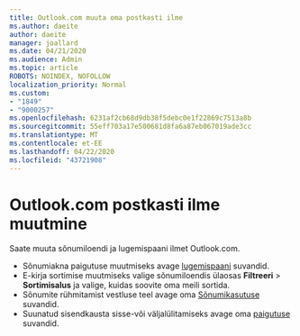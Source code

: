```yaml
---
title: Outlook.com muuta oma postkasti ilme
ms.author: daeite
author: daeite
manager: joallard
ms.date: 04/21/2020
ms.audience: Admin
ms.topic: article
ROBOTS: NOINDEX, NOFOLLOW
localization_priority: Normal
ms.custom:
- "1849"
- "9000257"
ms.openlocfilehash: 6231af2cb68d9db38f5debc0e1f22869c7513a8b
ms.sourcegitcommit: 55eff703a17e500681d8fa6a87eb067019ade3cc
ms.translationtype: MT
ms.contentlocale: et-EE
ms.lasthandoff: 04/22/2020
ms.locfileid: "43721908"
---
```

# <a name="change-the-look-of-your-outlookcom-mailbox"></a>Outlook.com postkasti ilme muutmine

Saate muuta sõnumiloendi ja lugemispaani ilmet Outlook.com.

- Sõnumiakna paigutuse muutmiseks avage [lugemispaani](https://outlook.live.com/mail/options/mail/layout/readingPane) suvandid.
- E-kirja sortimise muutmiseks valige sõnumiloendis ülaosas **Filtreeri** > **Sortimisalus** ja valige, kuidas soovite oma meili sortida.
- Sõnumite rühmitamist vestluse teel avage oma [Sõnumikasutuse](https://outlook.live.com/mail/options/mail/layout/conversations) suvandid.
- Suunatud sisendkausta sisse-või väljalülitamiseks avage oma [paigutuse](https://outlook.live.com/mail/options/mail/layout/focused) suvandid.